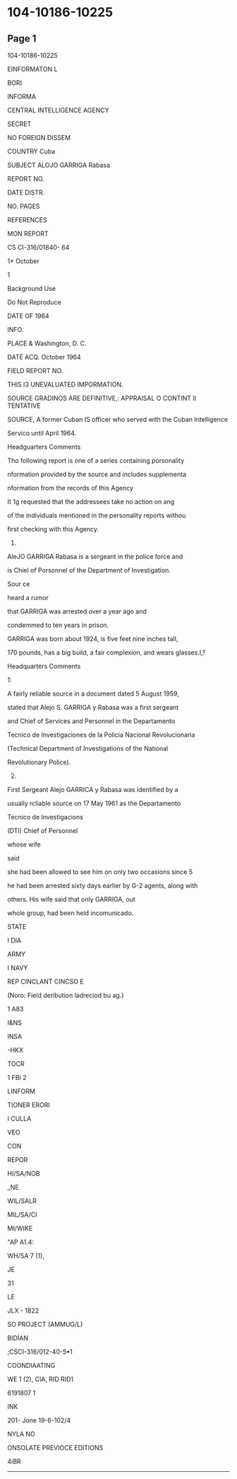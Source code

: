 # 104-10186-10225

## Page 1

104-10186-10225

EINFORMATON L

BORI

INFORMA

CENTRAL INTELLIGENCE AGENCY

SECRET

NO FOREIGN DISSEM

COUNTRY Cuba

SUBJECT ALOJO GARRIGA Rabasa

REPORT NO.

DATE DISTR.

NO. PAGES

REFERENCES

MON REPORT

CS CI-316/01840- 64

1* October

1

Background Use

Do Not Reproduce

DATE OF 1964

INFO.

PLACE & Washington, D. C.

DATÉ ACQ. October 1964

FIELD REPORT NO.

THIS I3 UNEVALUATED IMPORMATION.

SOURCE GRADINOS ARE DEFINITIVE,: APPRAISAL O CONTINT II TENTATIVE

SOURCE, A former Cuban IS officer who served with the Cuban Intelligence

Servico until April 1964.

Headguarters Comments

Tho following report is one of a series containing porsonality

nformation provided by the source and includes supplementa

nformation from the records of this Agency

It 1g requested that the addressees take no action on ang

of the individuals mentioned in the personality reports withou

first checking with this Agency.

1.

AleJO GARRIGA Rabasa is a sergeant in the police force and

is Chiel of Porsonnel of the Department of Investigation.

Sour ce

heard a rumor

that GARRIGA was arrested over a year ago and

condemmed to ten years in prison.

GARRIGA was born about 1924, is five feet nine inches tall,

170 pounds, has a big build, a fair complexion, and wears glasses.l,?

Headquarters Comments

1:

A fairly reliable source in a document dated 5 August 1959,

stated that Alejo S. GARRIGA y Rabasa was a first sergeant

and Chief of Services and Personnel in the Departamento

Tecnico de Investigaciones de la Policia Nacional Revolucionaria

(Technical Department of Investigations of the National

Revolutionary Police).

2.

First Sergeant Alejo GARRICA y Rabasa was identified by a

usually rcliable source on 17 May 1961 as the Departamento

Tecnico de Investigacions

(DTI) Chief of Personnel

whose wife

said

she had been allowed to see him on only two occasions since 5

he had been arrested sixty days earlier by G-2 agents, along with

others. His wife said that only GARRIGA, out

whole group, had been held incomunicado.

STATE

I DIA

ARMY

I NAVY

REP CINCLANT CINCSO E

(Noro: Field deribution ladreciod bu ag.)

1 A83

I&NS

INSA

-HKX

TOCR

1 FBI 2

LINFORM

TIONER ERORI

I CULLA

VEO

CON

REPOR

HI/SA/NOB

_NE

WIL/SALR

MIL/SA/CI

MI/WIKE

"AP A1.4:

WH/SA 7 (1),

JE

31

LE

JLX - 1822

SO PROJECT (AMMUG/L)

BIDÍAN

;CSCI-316/012-40-5•1

COONDIAATING

WE 1 (2), CIA, RID RID1

6191807 1

INK

201- Jone 19-6-102/4

NYLA NO

ONSOLATE PREVIOCE EDITIONS

4iBR

---

